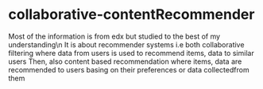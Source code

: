# collaborative-contentRecommender

Most of the information is from edx but studied to the best of my understanding\n
It is about recommender systems i.e both collaborative filtering where data from users is used to recommend items, data to similar users
Then, also content based  recommendation where items, data are recommended to users basing on their preferences or data collectedfrom them
